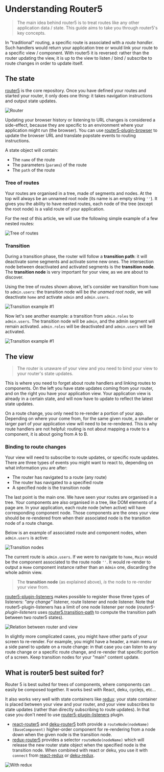# Understanding Router5

> The main idea behind router5 is to treat routes like any other application data / state. This guide aims to take you through router5's key concepts.

In "traditional" routing, a specific route is associated with a _route handler_. Such handlers would return your application tree or would link your route to a specific view / component. With router5 it is reversed: rather than the router updating the view, it is up to the view to listen / bind / subscribe to route changes in order to update itself.


## The state

[router5](https://github.com/router5/router5) is the core repository. Once you have defined your routes and started your router, it only does one thing: it takes navigation instructions and output state updates.

![Router](/img/router.png)

Updating your browser history or listening to URL changes is considered a side-effect, because they are specific to an environment where your application might run (the browser). You can use [router5-plugin-browser](https://github.com/router5/router5-plugin-browser) to update the browser URL and translate popstate events to routing instructions.

A state object will contain:
- The `name` of the route
- The parameters (`params`) of the route
- The `path` of the route


### Tree of routes

Your routes are organised in a tree, made of segments and nodes. At the top will always be an unnamed root node (its name is an empty string `''`). It gives you the ability to have nested routes, each node of the tree (except the root node) is a valid route of your application.

For the rest of this article, we will use the following simple example of a few nested routes:

![Tree of routes](/img/routes-tree.png)

### Transition

During a transition phase, the router will follow a __transition path__: it will deactivate some segments and activate some new ones. The intersection node between deactivated and activated segments is the __transition node__. The __transition node__ is very important for your view, as we are about to discover.

Using the tree of routes shown above, let's consider we transition from `home` to `admin.users`: the transition node will be _the unamed root node_, we will deactivate `home` and activate `admin` and `admin.users`.

![Transition example #1](/img/routes-tree-transition-1.png)

Now let's see another example: a transition from `admin.roles` to `admin.users`. The transition node will be `admin`, and the admin segment will remain activated. `admin.roles` will be deactivated and `admin.users` will be activated.

![Transition example #1](/img/routes-tree-transition-2.png)


## The view

> The router is unaware of your view and you need to bind your view to your router's state updates.

This is where you need to forget about route handlers and linking routes to components. On the left you have state updates coming from your router, and on the right you have your application view. Your application view is already in a certain state, and will now have to update to reflect the latest state updates.

On a route change, you only need to re-render a portion of your app. Depending on where your come from, for the same given route, a smaller or larger part of your application view will need to be re-rendered. This is why route handlers are not helpful: routing is not about mapping a route to a component, it is about going from A to B.


### Binding to route changes

Your view will need to subscribe to route updates, or specific route updates. There are three types of events you might want to react to, depending on what information you are after:

- The router has navigated to a route (any route)
- The router has navigated to a specified route
- A specified node is the transition node

The last point is the main one. We have seen your routes are organised in a tree. Your components are also organised in a tree, like DOM elements of a page are. In your application, each route node (when active) will have corresponding component node. Those components are the ones your view should be re-rendered from when their associated node is the transition node of a route change.

Below is an example of associated route and component nodes, when `admin.users` is active:

![Transition nodes](/img/routes-tree-components.png)

The current route is `admin.users`. If we were to navigate to `home`, `Main` would be the component associated to the route node `''`. It would re-render to output a `Home` component instance rather than an `Admin` one, discarding the whole admin view.

> The __transition node__ (as explained above), _is_ the node to re-render your view from.

[router5-plugin-listeners](https://github.com/router5/router5-plugin-listeners) makes possible to register those three types of listeners: _"any change"_ listener, route listener and node listener. Note that router5-plugin-listeners has a limit of one node listener per node (_router5-plugin-listeners_ uses [router5.transition-path](https://github.com/router5/transition-path) to compute the transition path between two router5 states).

![Relation between router and view](/img/router-view.png)

In slightly more complicated cases, you might have other parts of your screen to re-render. For example, you might have a header, a main menu or a side panel to update on a route change: in that case you can listen to any route change or a specific route change, and re-render that specific portion of a screen. Keep transition nodes for your "main" content update.


## What is router5 best suited for?

Router 5 is best suited for trees of components, where components can easily be composed together. It works best with React, deku, cyclejs, etc...

It also works very well with state containers like [redux](http://rackt.org/redux/index.html): your state container is placed between your view and your router, and your view subscribes to state updates (rather than directly subscribing to route updates). In that case you don't need to use [router5-plugin-listeners](https://github.com/router5/router5-plugin-listeners) plugin.

- [react-router5](https://github.com/router5/react-router5) and [deku-router5](https://github.com/router5/deku-router5) both provide a `routeNode(nodeName)(BaseComponent)` higher-order component for re-rendering from a node down when the given node is the transition node.
- [redux-router5](https://github.com/router5/redux-router5) provides a selector `routeNode(nodeName)` which will release the new router state object when the specified node is the transition node. When combined with react or deku, you use it with `connect` from [react-redux](https://github.com/rackt/react-redux) or [deku-redux](https://github.com/troch/deku-redux).

![With redux](/img/router-redux.png)
